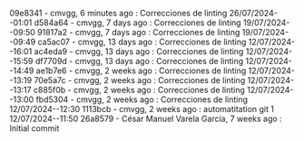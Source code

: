 09e8341 - cmvgg, 6 minutes ago : Correcciones de linting 26/07/2024--01:01
d584a64 - cmvgg, 7 days ago : Correcciones de linting 19/07/2024--09:50
91817a2 - cmvgg, 7 days ago : Correcciones de linting 19/07/2024--09:49
ca5ac07 - cmvgg, 13 days ago : Correcciones de linting 12/07/2024--16:01
ac4eda9 - cmvgg, 13 days ago : Correcciones de linting 12/07/2024--15:59
df7709d - cmvgg, 13 days ago : Correcciones de linting 12/07/2024--14:49
ae1b7e6 - cmvgg, 2 weeks ago : Correcciones de linting 12/07/2024--13:19
70e5a7c - cmvgg, 2 weeks ago : Correcciones de linting 12/07/2024--13:17
c885f0b - cmvgg, 2 weeks ago : Correcciones de linting 12/07/2024--13:00
fbd5304 - cmvgg, 2 weeks ago : Correcciones de linting 12/07/2024--12:30
1113bcb - cmvgg, 2 weeks ago : automatitation git 1 12/07/2024--11:50
26a8579 - César Manuel Varela García, 7 weeks ago : Initial commit